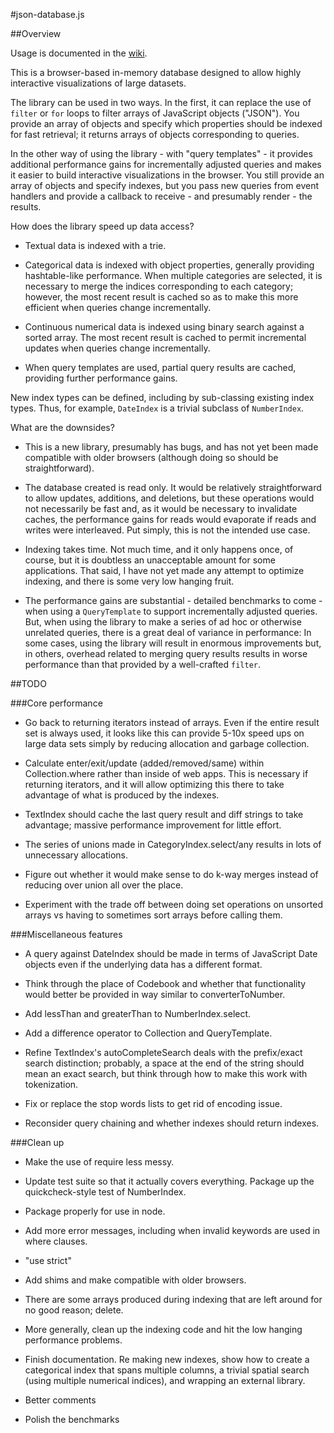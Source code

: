 #json-database.js

##Overview

Usage is documented in the [wiki](https://github.com/wija/json-database.js/wiki/Documentation).

This is a browser-based in-memory database designed to allow highly interactive visualizations of large datasets. 

The library can be used in two ways. In the first, it can replace the use of `filter` or `for` loops to filter arrays of JavaScript objects ("JSON").  You provide an array of objects and specify which properties should be indexed for fast retrieval; it returns arrays of objects corresponding to queries. 

In the other way of using the library - with "query templates" - it provides additional performance gains for incrementally adjusted queries and makes it easier to build interactive visualizations in the browser.  You still provide an array of objects and specify indexes, but you pass new queries from event handlers and provide a callback to receive - and presumably render - the results. 

How does the library speed up data access? 
 
* Textual data is indexed with a trie.

* Categorical data is indexed with object properties, generally providing hashtable-like performance. When multiple categories are selected, it is necessary to merge the indices corresponding to each category; however, the most recent result is cached so as to make this more efficient when queries change incrementally.

* Continuous numerical data is indexed using binary search against a sorted array. The most recent result is cached to permit incremental updates when queries change incrementally. 

* When query templates are used, partial query results are cached, providing further performance gains.

New index types can be defined, including by sub-classing existing index types. Thus, for example, `DateIndex` is a trivial subclass of `NumberIndex`.

What are the downsides?

* This is a new library, presumably has bugs, and has not yet been made compatible with older browsers (although doing so should be straightforward).

* The database created is read only. It would be relatively straightforward to allow updates, additions, and deletions, but these operations would not necessarily be fast and, as it would be necessary to invalidate caches, the performance gains for reads would evaporate if reads and writes were interleaved. Put simply, this is not the intended use case.

* Indexing takes time.  Not much time, and it only happens once, of course, but it is doubtless an unacceptable amount for some applications.  That said, I have not yet made any attempt to optimize  indexing, and there is some very low hanging fruit.

* The performance gains are substantial - detailed benchmarks to come - when using a `QueryTemplate` to support incrementally adjusted queries. But, when using the library to make a series of ad hoc or otherwise unrelated queries, there is a great deal of variance in performance: In some cases, using the library will result in enormous improvements but, in others, overhead related to merging query results results in worse performance than that provided by a well-crafted `filter`.

##TODO

###Core performance 

* Go back to returning iterators instead of arrays. Even if the entire result set is always used, it looks like this can provide 5-10x speed ups on large data sets simply by reducing allocation and garbage collection.

* Calculate enter/exit/update (added/removed/same) within Collection.where rather than inside of web apps. This is necessary if returning iterators, and it will allow optimizing this there to take advantage of what is produced by the indexes.

* TextIndex should cache the last query result and diff strings to take advantage; massive performance improvement for little effort.

* The series of unions made in CategoryIndex.select/any results in lots of unnecessary allocations.

* Figure out whether it would make sense to do k-way merges instead of reducing over union all over the place. 

* Experiment with the trade off between doing set operations on unsorted arrays vs having to sometimes sort arrays before calling them.

###Miscellaneous features

* A query against DateIndex should be made in terms of JavaScript Date objects even if the underlying data has a different format.

* Think through the place of Codebook and whether that functionality would better be provided in way similar to converterToNumber.

* Add lessThan and greaterThan to NumberIndex.select.

* Add a difference operator to Collection and QueryTemplate.

* Refine TextIndex's autoCompleteSearch deals with the prefix/exact search distinction; probably, a space at the end of the string should mean an exact search, but think through how to make this work with tokenization.

* Fix or replace the stop words lists to get rid of encoding issue.

* Reconsider query chaining and whether indexes should return indexes.

###Clean up

* Make the use of require less messy.

* Update test suite so that it actually covers everything.  Package up the quickcheck-style test of NumberIndex.

* Package properly for use in node.

* Add more error messages, including when invalid keywords are used in where clauses.

* "use strict"

* Add shims and make compatible with older browsers.

* There are some arrays produced during indexing that are left around for no good reason; delete.

* More generally, clean up the indexing code and hit the low hanging performance problems.

* Finish documentation. Re making new indexes, show how to create a categorical index that spans multiple columns, a trivial spatial search (using multiple numerical indices), and wrapping an external library.

* Better comments

* Polish the benchmarks
